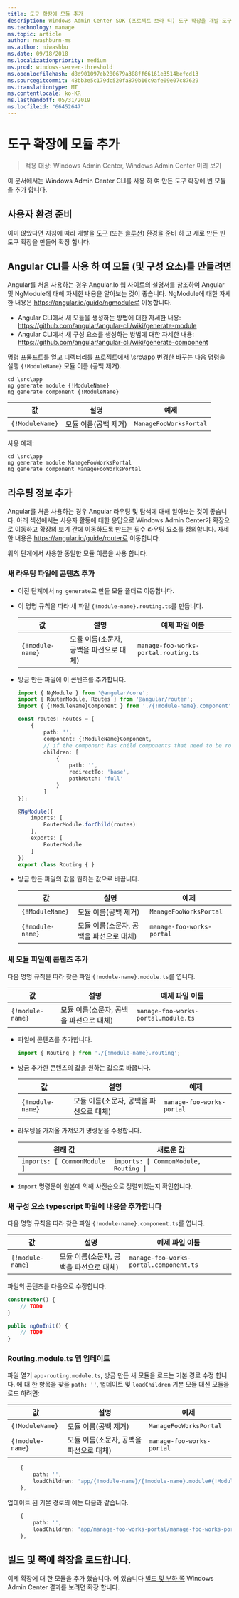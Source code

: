 ```yaml
---
title: 도구 확장에 모듈 추가
description: Windows Admin Center SDK (프로젝트 브라 티) 도구 확장을 개발-도구 확장에 모듈을 추가 합니다.
ms.technology: manage
ms.topic: article
author: nwashburn-ms
ms.author: niwashbu
ms.date: 09/18/2018
ms.localizationpriority: medium
ms.prod: windows-server-threshold
ms.openlocfilehash: d8d901097eb280679a388ff66161e3514befcd13
ms.sourcegitcommit: 48bb3e5c179dc520fa879b16c9afe09e07c87629
ms.translationtype: MT
ms.contentlocale: ko-KR
ms.lasthandoff: 05/31/2019
ms.locfileid: "66452647"
---
```

# <a name="add-a-module-to-a-tool-extension"></a>도구 확장에 모듈 추가

>적용 대상: Windows Admin Center, Windows Admin Center 미리 보기

이 문서에서는 Windows Admin Center CLI를 사용 하 여 만든 도구 확장에 빈 모듈을 추가 합니다.

## <a name="prepare-your-environment"></a>사용자 환경 준비

이미 않았다면 지침에 따라 개발을 [도구](../develop-tool.md) (또는 [솔루션](../develop-solution.md)) 환경을 준비 하 고 새로 만든 빈 도구 확장을 만들어 확장 합니다.

## <a name="use-the-angular-cli-to-create-a-module-and-component"></a>Angular CLI를 사용 하 여 모듈 (및 구성 요소)를 만들려면

Angular를 처음 사용하는 경우 Angular.Io 웹 사이트의 설명서를 참조하여 Angular 및 NgModule에 대해 자세한 내용을 알아보는 것이 좋습니다. NgModule에 대한 자세한 내용은 https://angular.io/guide/ngmodule로 이동합니다.

* Angular CLI에서 새 모듈을 생성하는 방법에 대한 자세한 내용: https://github.com/angular/angular-cli/wiki/generate-module
* Angular CLI에서 새 구성 요소를 생성하는 방법에 대한 자세한 내용: https://github.com/angular/angular-cli/wiki/generate-component


명령 프롬프트를 열고 디렉터리를 프로젝트에서 \src\app 변경한 바꾸는 다음 명령을 실행 ```{!ModuleName}``` 모듈 이름 (공백 제거).

```
cd \src\app
ng generate module {!ModuleName}
ng generate component {!ModuleName}
```

| 값 | 설명 | 예제 |
| ----- | ----------- | ------- |
| ```{!ModuleName}``` | 모듈 이름(공백 제거) | ```ManageFooWorksPortal``` |

사용 예제:
```
cd \src\app
ng generate module ManageFooWorksPortal
ng generate component ManageFooWorksPortal
```


## <a name="add-routing-information"></a>라우팅 정보 추가

Angular를 처음 사용하는 경우 Angular 라우팅 및 탐색에 대해 알아보는 것이 좋습니다. 아래 섹션에서는 사용자 활동에 대한 응답으로 Windows Admin Center가 확장으로 이동하고 확장의 보기 간에 이동하도록 만드는 필수 라우팅 요소를 정의합니다. 자세한 내용은 https://angular.io/guide/router로 이동합니다.

위의 단계에서 사용한 동일한 모듈 이름을 사용 합니다.

### <a name="add-content-to-new-routing-file"></a>새 라우팅 파일에 콘텐츠 추가

* 이전 단계에서 ``` ng generate ```로 만들 모듈 폴더로 이동합니다.

* 이 명명 규칙을 따라 새 파일 ```{!module-name}.routing.ts```를 만듭니다.

    | 값 | 설명 | 예제 파일 이름 |
    | ----- | ----------- | ------- |
    | ```{!module-name}``` | 모듈 이름(소문자, 공백을 파선으로 대체) | ```manage-foo-works-portal.routing.ts``` |

* 방금 만든 파일에 이 콘텐츠를 추가합니다.

    ``` ts
    import { NgModule } from '@angular/core';
    import { RouterModule, Routes } from '@angular/router';
    import { {!ModuleName}Component } from './{!module-name}.component';

    const routes: Routes = [
        {
            path: '',
            component: {!ModuleName}Component,
            // if the component has child components that need to be routed to, include them in the children array.
            children: [
                {
                    path: '', 
                    redirectTo: 'base',
                    pathMatch: 'full'
                }
            ]
    }];

    @NgModule({
        imports: [
            RouterModule.forChild(routes)
        ],
        exports: [
            RouterModule
        ]
    })
    export class Routing { }
    ```

* 방금 만든 파일의 값을 원하는 값으로 바꿉니다.

    | 값 | 설명 | 예제 |
    | ----- | ----------- | ------- |
    | ```{!ModuleName}``` | 모듈 이름(공백 제거) | ```ManageFooWorksPortal``` |
    | ```{!module-name}``` | 모듈 이름(소문자, 공백을 파선으로 대체) | ```manage-foo-works-portal``` |

### <a name="add-content-to-new-module-file"></a>새 모듈 파일에 콘텐츠 추가

다음 명명 규칙을 따라 찾은 파일 ```{!module-name}.module.ts```를 엽니다.

| 값 | 설명 | 예제 파일 이름 |
| ----- | ----------- | ------- |
| ```{!module-name}``` | 모듈 이름(소문자, 공백을 파선으로 대체) | ```manage-foo-works-portal.module.ts``` |

* 파일에 콘텐츠를 추가합니다.

    ``` ts
    import { Routing } from './{!module-name}.routing';
    ```

* 방금 추가한 콘텐츠의 값을 원하는 값으로 바꿉니다.

    | 값 | 설명 | 예제 |
    | ----- | ----------- | ------- |
    | ```{!module-name}``` | 모듈 이름(소문자, 공백을 파선으로 대체) | ```manage-foo-works-portal``` |

* 라우팅을 가져올 가져오기 명령문을 수정합니다.

    | 원래 값 | 새로운 값 |
    | -------------- | --------- |
    | ```imports: [ CommonModule ]``` | ```imports: [ CommonModule, Routing ]``` |

* ```import``` 명령문이 원본에 의해 사전순으로 정렬되었는지 확인합니다.

### <a name="add-content-to-new-component-typescript-file"></a>새 구성 요소 typescript 파일에 내용을 추가합니다

다음 명명 규칙을 따라 찾은 파일 ```{!module-name}.component.ts```를 엽니다.

| 값 | 설명 | 예제 파일 이름 |
| ----- | ----------- | ------- |
| ```{!module-name}``` | 모듈 이름(소문자, 공백을 파선으로 대체) | ```manage-foo-works-portal.component.ts``` |
    
파일의 콘텐츠를 다음으로 수정합니다.

``` ts
constructor() {
    // TODO
}

public ngOnInit() {
    // TODO
}
```
### <a name="update-app-routingmodulets"></a>Routing.module.ts 앱 업데이트

파일 열기 ```app-routing.module.ts```, 방금 만든 새 모듈을 로드는 기본 경로 수정 합니다.  에 대 한 항목을 찾을 ```path: ''```, 업데이트 및 ```loadChildren``` 기본 모듈 대신 모듈을 로드 하려면:

| 값 | 설명 | 예제 |
| ----- | ----------- | ------- |
| ```{!ModuleName}``` | 모듈 이름(공백 제거) | ```ManageFooWorksPortal``` |
| ```{!module-name}``` | 모듈 이름(소문자, 공백을 파선으로 대체) | ```manage-foo-works-portal``` |

``` ts
    {
        path: '', 
        loadChildren: 'app/{!module-name}/{!module-name}.module#{!ModuleName}Module'
    },
```
업데이트 된 기본 경로의 예는 다음과 같습니다.
``` ts
    {
        path: '', 
        loadChildren: 'app/manage-foo-works-portal/manage-foo-works-portal.module#ManageFooWorksPortalModule'
    },
```


## <a name="build-and-side-load-your-extension"></a>빌드 및 쪽에 확장을 로드합니다.

이제 확장에 대 한 모듈을 추가 했습니다.  어 있습니다 [빌드 및 부하 쪽](../develop-tool.md#build-and-side-load-your-extension) Windows Admin Center 결과를 보려면 확장 합니다.
